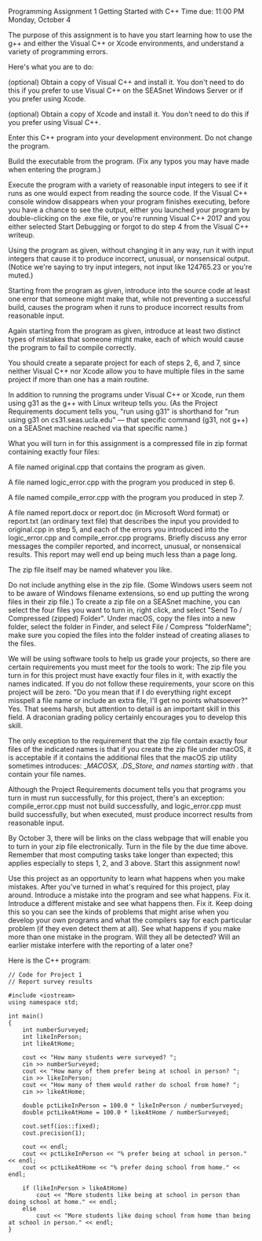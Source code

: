 Programming Assignment 1
Getting Started with C++
Time due: 11:00 PM Monday, October 4

The purpose of this assignment is to have you start learning how to use the g++ and either the Visual C++ or Xcode environments, and understand a variety of programming errors.

Here's what you are to do:

(optional) Obtain a copy of Visual C++ and install it. You don't need to do this if you prefer to use Visual C++ on the SEASnet Windows Server or if you prefer using Xcode.

(optional) Obtain a copy of Xcode and install it. You don't need to do this if you prefer using Visual C++.

Enter this C++ program into your development environment. Do not change the program.

Build the executable from the program. (Fix any typos you may have made when entering the program.)

Execute the program with a variety of reasonable input integers to see if it runs as one would expect from reading the source code. If the Visual C++ console window disappears when your program finishes executing, before you have a chance to see the output, either you launched your program by double-clicking on the .exe file, or you're running Visual C++ 2017 and you either selected Start Debugging or forgot to do step 4 from the Visual C++ writeup.

Using the program as given, without changing it in any way, run it with input integers that cause it to produce incorrect, unusual, or nonsensical output. (Notice we're saying to try input integers, not input like 124765.23 or you're muted.)

Starting from the program as given, introduce into the source code at least one error that someone might make that, while not preventing a successful build, causes the program when it runs to produce incorrect results from reasonable input.

Again starting from the program as given, introduce at least two distinct types of mistakes that someone might make, each of which would cause the program to fail to compile correctly.

You should create a separate project for each of steps 2, 6, and 7, since neither Visual C++ nor Xcode allow you to have multiple files in the same project if more than one has a main routine.

In addition to running the programs under Visual C++ or Xcode, run them using g31 as the g++ with Linux writeup tells you. (As the Project Requirements document tells you, "run using g31" is shorthand for "run using g31 on cs31.seas.ucla.edu" — that specific command (g31, not g++) on a SEASnet machine reached via that specific name.)

What you will turn in for this assignment is a compressed file in zip format containing exactly four files:

A file named original.cpp that contains the program as given.

A file named logic_error.cpp with the program you produced in step 6.

A file named compile_error.cpp with the program you produced in step 7.

A file named report.docx or report.doc (in Microsoft Word format) or report.txt (an ordinary text file) that describes the input you provided to original.cpp in step 5, and each of the errors you introduced into the logic_error.cpp and compile_error.cpp programs. Briefly discuss any error messages the compiler reported, and incorrect, unusual, or nonsensical results. This report may well end up being much less than a page long.

The zip file itself may be named whatever you like.

Do not include anything else in the zip file. (Some Windows users seem not to be aware of Windows filename extensions, so end up putting the wrong files in their zip file.) To create a zip file on a SEASnet machine, you can select the four files you want to turn in, right click, and select "Send To / Compressed (zipped) Folder". Under macOS, copy the files into a new folder, select the folder in Finder, and select File / Compress "folderName"; make sure you copied the files into the folder instead of creating aliases to the files.

We will be using software tools to help us grade your projects, so there are certain requirements you must meet for the tools to work: The zip file you turn in for this project must have exactly four files in it, with exactly the names indicated. If you do not follow these requirements, your score on this project will be zero. "Do you mean that if I do everything right except misspell a file name or include an extra file, I'll get no points whatsoever?" Yes. That seems harsh, but attention to detail is an important skill in this field. A draconian grading policy certainly encourages you to develop this skill.

The only exception to the requirement that the zip file contain exactly four files of the indicated names is that if you create the zip file under macOS, it is acceptable if it contains the additional files that the macOS zip utility sometimes introduces: __MACOSX, .DS_Store, and names starting with ._ that contain your file names.

Although the Project Requirements document tells you that programs you turn in must run successfully, for this project, there's an exception: compile_error.cpp must not build successfully, and logic_error.cpp must build successfully, but when executed, must produce incorrect results from reasonable input.

By October 3, there will be links on the class webpage that will enable you to turn in your zip file electronically. Turn in the file by the due time above. Remember that most computing tasks take longer than expected; this applies especially to steps 1, 2, and 3 above. Start this assignment now!

Use this project as an opportunity to learn what happens when you make mistakes. After you've turned in what's required for this project, play around. Introduce a mistake into the program and see what happens. Fix it. Introduce a different mistake and see what happens then. Fix it. Keep doing this so you can see the kinds of problems that might arise when you develop your own programs and what the compilers say for each particular problem (if they even detect them at all). See what happens if you make more than one mistake in the program. Will they all be detected? Will an earlier mistake interfere with the reporting of a later one?

Here is the C++ program:

	// Code for Project 1
	// Report survey results
	
	#include <iostream>
	using namespace std;
	
	int main()
	{
	    int numberSurveyed;
	    int likeInPerson;
	    int likeAtHome;
	
	    cout << "How many students were surveyed? ";
	    cin >> numberSurveyed;
	    cout << "How many of them prefer being at school in person? ";
	    cin >> likeInPerson;
	    cout << "How many of them would rather do school from home? ";
	    cin >> likeAtHome;
	
	    double pctLikeInPerson = 100.0 * likeInPerson / numberSurveyed;
	    double pctLikeAtHome = 100.0 * likeAtHome / numberSurveyed;

	    cout.setf(ios::fixed);
	    cout.precision(1);
	
	    cout << endl;
	    cout << pctLikeInPerson << "% prefer being at school in person." << endl;
	    cout << pctLikeAtHome << "% prefer doing school from home." << endl;

	    if (likeInPerson > likeAtHome)
	        cout << "More students like being at school in person than doing school at home." << endl;
	    else
	        cout << "More students like doing school from home than being at school in person." << endl;
	}
